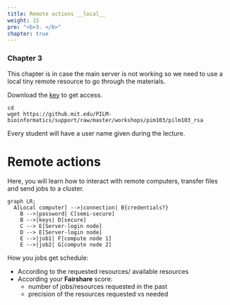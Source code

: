 ```yaml
---
title: Remote actions __local__
weight: 15
pre: "<b>3. </b>"
chapter: true
---
```


### Chapter 3

This chapter is in case the main server is not working so we need to use a local tiny remote resource to go through the materials.

Download the [key](https://github.mit.edu/PILM-bioinformatics/support/raw/master/workshops/pim103/pilm103_rsa) to get access.

```
cd
wget https://github.mit.edu/PILM-bioinformatics/support/raw/master/workshops/pim103/pilm103_rsa
```

Every student will have a user name given during the lecture.

# Remote actions

Here, you will learn how to interact with remote computers, transfer files and send jobs to a cluster.

```mermaid
graph LR;
  A[Local computer] -->|connection| B{credentials?}
    B -->|password| C[semi-secure]
    B -->|keys| D[secure]
    C --> E[Server-login node]
    D --> E[Server-login node]
    E -->|job1| F[compute node 1]
    E -->|job2| G[compute node 2]
```

How you jobs get schedule:

- According to the requested resources/ available resources
- According your **Fairshare** score:
  - number of jobs/resources requested in the past
  - precision of the resources requested vs needed